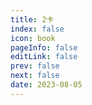 ```yaml
---
title: 2卡
index: false
icon: book
pageInfo: false
editLink: false
prev: false
next: false
date: 2023-08-05
---
```

